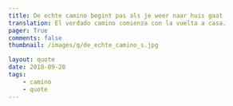 ```yaml
---
title: De echte camino begint pas als je weer naar huis gaat
translation: El verdado camino comienza con la vuelta a casa.
pager: True
comments: false
thumbnail: /images/q/de_echte_camino_s.jpg

layout: quote
date: 2018-09-20
tags:
    - camino
    - quote
---
```





